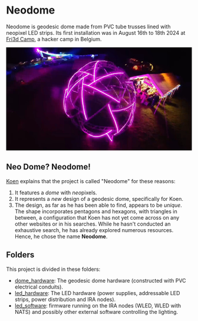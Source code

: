 # Neodome
Neodome is geodesic dome made from PVC tube trusses lined with neopixel LED strips. Its first installation was in August 16th to 18th 2024 at [Fri3d Camp](https://fri3d.be/), a hacker camp in Belgium.

![Neodome at Fri3d Camp 2024](./led_hardware/media/20240817_225711_314_1_neodome_at_fri3d_camp_2024_Screenshot_1.jpg)

## Neo Dome? Neodome!
[Koen](https://github.com/kavers1) explains that the project is called "Neodome" for these reasons:
1. It features a *dome* with *neo*pixels.
2. It represents a *new* design of a geodesic dome, specifically for Koen.
3. The design, as far as he has been able to find, appears to be *unique*. The shape incorporates pentagons and hexagons, with triangles in between, a configuration that Koen has not yet come across on any other websites or in his searches. While he hasn't conducted an exhaustive search, he has already explored numerous resources. Hence, he chose the name **Neodome**.

## Folders
This project is divided in these folders:
- [dome_hardware](./dome_hardware/): The geodesic dome hardware (constructed with PVC electrical conduits).
- [led_hardware](./led_hardware/): The LED hardware (power supplies, addressable LED strips, power distribution and IRA nodes).
- [led_software](./led_software/): firmware running on the IRA nodes (WLED, WLED with NATS) and possibly other external software controlling the lighting.